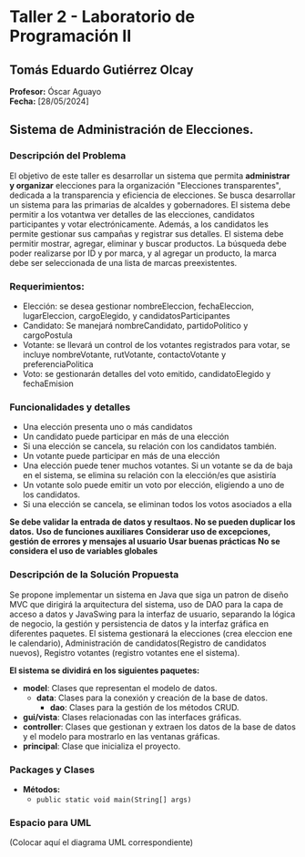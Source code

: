 # Taller 2 - Laboratorio de Programación II

## Tomás Eduardo Gutiérrez Olcay

**Profesor:** Óscar Aguayo  
**Fecha:** [28/05/2024]

## Sistema de Administración de Elecciones.

### Descripción del Problema

El objetivo de este taller es desarrollar un sistema que permita **administrar y organizar** elecciones para la organización "Elecciones transparentes", dedicada a la transparencia y eficiencia de elecciones. 
Se busca desarrollar un sistema para las primarias de alcaldes y gobernadores. El sistema debe permitir a los votantwa ver detalles de las elecciones, candidatos participantes y votar electrónicamente. Además, 
a los candidatos les permite gestionar sus campañas y registrar sus detalles. 
El sistema debe permitir mostrar, agregar, eliminar y buscar productos. La búsqueda debe poder realizarse por ID y por marca, y al agregar un producto, la marca debe ser seleccionada de una lista de marcas preexistentes.

### Requerimientos: 
 - Elección: se desea gestionar nombreEleccion, fechaEleccion, lugarEleccion, cargoElegido, y candidatosParticipantes
 - Candidato: Se manejará nombreCandidato, partidoPolitico y cargoPostula
 - Votante: se llevará un control de los votantes registrados para votar, se incluye nombreVotante, rutVotante, contactoVotante y preferenciaPolitica
 - Voto: se gestionarán detalles del voto emitido, candidatoElegido y fechaEmision


### Funcionalidades y detalles
- Una elección presenta uno o más candidatos
- Un candidato puede participar en más de una elección
- Si una elección se cancela, su relación con los candidatos también.
- Un votante puede participar en más de una elección
- Una elección puede tener muchos votantes. Si un votante se da de baja en el sistema, se elimina su relación con la elección/es que asistiría
- Un votante solo puede emitir un voto por elección, eligiendo a uno de los candidatos.
- Si una elección se cancela, se eliminan todos los votos asociados a ella

**Se debe validar la entrada de datos y resultaos. No se pueden duplicar los datos.**
**Uso de funciones auxiliares**
**Considerar uso de excepciones, gestión de errores y mensajes al usuario**
**Usar buenas prácticas**
**No se considera el uso de variables globales**

### Descripción de la Solución Propuesta

Se propone implementar un sistema en Java que siga un patron de diseño MVC que dirigirá la arquitectura del sistema, uso de DAO para la capa de acceso a datos y JavaSwing para la interfaz de usuario, separando la lógica de negocio, la gestión y persistencia de datos y la interfaz gráfica en diferentes paquetes. El sistema gestionará la elecciones (crea eleccion ene le calendario), Administración de candidatos(Registro de candidatos nuevos), Registro votantes (registro votantes ene el sistema). 

**El sistema se dividirá en los siguientes paquetes:**
- **model**: Clases que representan el modelo de datos.
  - **data**: Clases para la conexión y creación de la base de datos.
    - **dao**: Clases para la gestión de los métodos CRUD.
- **gui/vista**: Clases relacionadas con las interfaces gráficas.
- **controller**: Clases que gestionan y extraen los datos de la base de datos y el modelo para mostrarlo en las ventanas gráficas.
- **principal**: Clase que inicializa el proyecto.

### Packages y Clases


  - **Métodos:**
    - `public static void main(String[] args)`

### Espacio para UML

(Colocar aquí el diagrama UML correspondiente)

